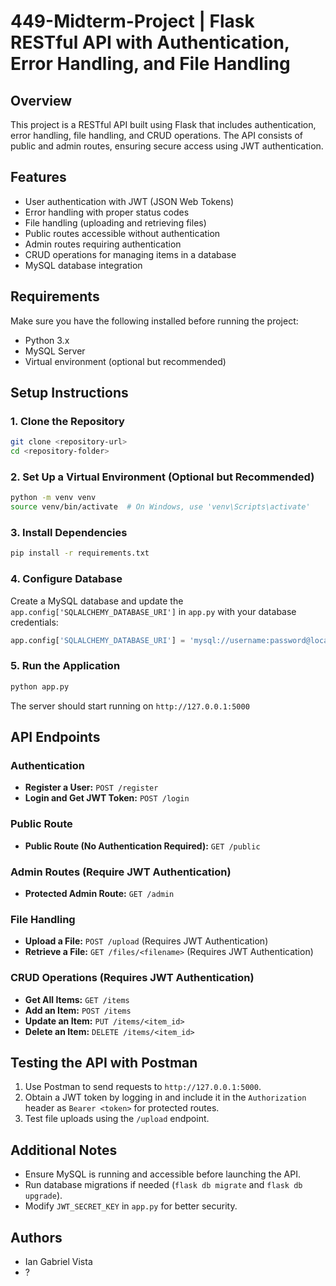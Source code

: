 # 449-Midterm-Project | Flask RESTful API with Authentication, Error Handling, and File Handling

## Overview
This project is a RESTful API built using Flask that includes authentication, error handling, file handling, and CRUD operations. The API consists of public and admin routes, ensuring secure access using JWT authentication.

## Features
- User authentication with JWT (JSON Web Tokens)
- Error handling with proper status codes
- File handling (uploading and retrieving files)
- Public routes accessible without authentication
- Admin routes requiring authentication
- CRUD operations for managing items in a database
- MySQL database integration

## Requirements
Make sure you have the following installed before running the project:
- Python 3.x
- MySQL Server
- Virtual environment (optional but recommended)

## Setup Instructions

### 1. Clone the Repository
```sh
git clone <repository-url>
cd <repository-folder>
```

### 2. Set Up a Virtual Environment (Optional but Recommended)
```sh
python -m venv venv
source venv/bin/activate  # On Windows, use 'venv\Scripts\activate'
```

### 3. Install Dependencies
```sh
pip install -r requirements.txt
```

### 4. Configure Database
Create a MySQL database and update the `app.config['SQLALCHEMY_DATABASE_URI']` in `app.py` with your database credentials:
```python
app.config['SQLALCHEMY_DATABASE_URI'] = 'mysql://username:password@localhost/dbname'
```

### 5. Run the Application
```sh
python app.py
```
The server should start running on `http://127.0.0.1:5000`

## API Endpoints

### Authentication
- **Register a User:** `POST /register`
- **Login and Get JWT Token:** `POST /login`

### Public Route
- **Public Route (No Authentication Required):** `GET /public`

### Admin Routes (Require JWT Authentication)
- **Protected Admin Route:** `GET /admin`

### File Handling
- **Upload a File:** `POST /upload` (Requires JWT Authentication)
- **Retrieve a File:** `GET /files/<filename>` (Requires JWT Authentication)

### CRUD Operations (Requires JWT Authentication)
- **Get All Items:** `GET /items`
- **Add an Item:** `POST /items`
- **Update an Item:** `PUT /items/<item_id>`
- **Delete an Item:** `DELETE /items/<item_id>`

## Testing the API with Postman
1. Use Postman to send requests to `http://127.0.0.1:5000`.
2. Obtain a JWT token by logging in and include it in the `Authorization` header as `Bearer <token>` for protected routes.
3. Test file uploads using the `/upload` endpoint.

## Additional Notes
- Ensure MySQL is running and accessible before launching the API.
- Run database migrations if needed (`flask db migrate` and `flask db upgrade`).
- Modify `JWT_SECRET_KEY` in `app.py` for better security.

## Authors
- Ian Gabriel Vista
- ?


